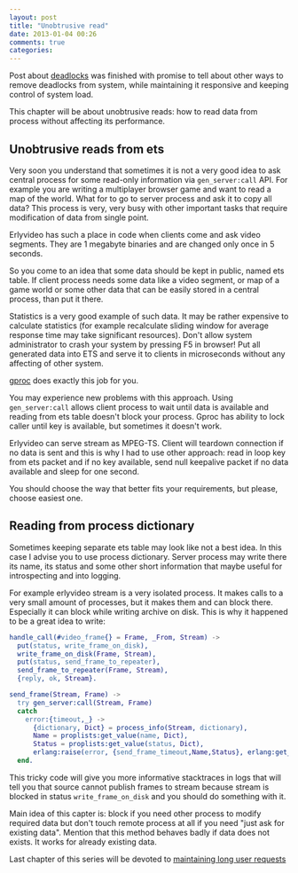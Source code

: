 ```yaml
---
layout: post
title: "Unobtrusive read"
date: 2013-01-04 00:26
comments: true
categories: 
---
```


Post about [deadlocks](/2013/01/03/deadlocks-1/) was finished with promise to tell about other ways to remove deadlocks from system,
while maintaining it responsive and keeping control of system load.

This chapter will be about unobtrusive reads: how to read data from process without affecting its performance.


<!-- more -->


Unobtrusive reads from ets
--------------------------

Very soon you understand that sometimes it is not a very good idea to ask central process for some read-only information via `gen_server:call` API.
For example you are writing a multiplayer browser game and want to read a map of the world. What for to go to server process and
ask it to copy all data? This process is very, very busy with other important tasks that require modification of data from single point.

Erlyvideo has such a place in code when clients come and ask video segments. They are 1 megabyte binaries and are changed only once in 5 seconds.

So you come to an idea that some data should be kept in public, named ets table. If client process needs some data like a video segment,
or map of a game world or some other data that can be easily stored in a central process, than put it there.

Statistics is a very good example of such data. It may be rather expensive to calculate statistics (for example recalculate sliding window for
average response time may take significant resources). Don't allow system administrator to crash your system by pressing F5 in browser!
Put all generated data into ETS and serve it to clients in microseconds without any affecting of other system.

[gproc](https://github.com/uwiger/gproc) does exactly this job for you.

You may experience new problems with this approach. Using `gen_server:call` allows client process to wait until data is available and reading from
ets table doesn't block your process. Gproc has ability to lock caller until key is available, but sometimes it doesn't work.

Erlyvideo can serve stream as MPEG-TS. Client will teardown connection if no data is sent and this is why I had to use other approach:
read in loop key from ets packet and if no key available, send null keepalive packet if no data available and sleep for one second.

You should choose the way that better fits your requirements, but please, choose easiest one.


Reading from process dictionary
-------------------------------

Sometimes keeping separate ets table may look like not a best idea. In this case I advise you to use process dictionary. Server process may write there its name, its status and some other short information that maybe useful for introspecting and into logging.

For example erlyvideo stream is a very isolated process. It makes calls to a very small amount of processes, but it makes them and can block there.
Especially it can block while writing archive on disk. This is why it happened to be a great idea to write:

```erlang status debugging
handle_call(#video_frame{} = Frame, _From, Stream) ->
  put(status, write_frame_on_disk),
  write_frame_on_disk(Frame, Stream),
  put(status, send_frame_to_repeater),
  send_frame_to_repeater(Frame, Stream),
  {reply, ok, Stream}.

send_frame(Stream, Frame) ->
  try gen_server:call(Stream, Frame)
  catch
    error:{timeout,_} ->
      {dictionary, Dict} = process_info(Stream, dictionary),
      Name = proplists:get_value(name, Dict),
      Status = proplists:get_value(status, Dict),
      erlang:raise(error, {send_frame_timeout,Name,Status}, erlang:get_stacktrace())
  end.
```

This tricky code will give you more informative stacktraces in logs that will tell you that source cannot publish frames to stream because stream
is blocked in status `write_frame_on_disk` and you should do something with it.



Main idea of this capter is: block if you need other process to modify required data but don't touch remote process at all if you need "just ask for existing data". Mention that this method behaves badly if data does not exists. It works for already existing data.



Last chapter of this series will be devoted to [maintaining long user requests](/2013/01/05/maintain-long-requests/)

